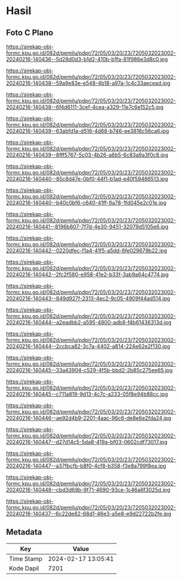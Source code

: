 # Hasil

## Foto C Plano

https://sirekap-obj-formc.kpu.go.id/082d/pemilu/pdpr/72/05/03/20/23/7205032023002-20240216-140436--5d28d0d3-b1d2-410b-b1fa-81f986e3d8c0.jpg

https://sirekap-obj-formc.kpu.go.id/082d/pemilu/pdpr/72/05/03/20/23/7205032023002-20240216-140438--59a9e83e-e548-4b18-a97a-1c4c33aecead.jpg

https://sirekap-obj-formc.kpu.go.id/082d/pemilu/pdpr/72/05/03/20/23/7205032023002-20240216-140438--6f4d6111-3cef-4cea-a329-11e7c6e152c5.jpg

https://sirekap-obj-formc.kpu.go.id/082d/pemilu/pdpr/72/05/03/20/23/7205032023002-20240216-140439--63abfd1a-d516-4d68-b746-ee3816c56ca6.jpg

https://sirekap-obj-formc.kpu.go.id/082d/pemilu/pdpr/72/05/03/20/23/7205032023002-20240216-140439--8fff5767-5c03-4b26-a6b5-6c83a9a3f0c8.jpg

https://sirekap-obj-formc.kpu.go.id/082d/pemilu/pdpr/72/05/03/20/23/7205032023002-20240216-140440--85c8d47e-0bf0-44f1-b1ad-e40f59486513.jpg

https://sirekap-obj-formc.kpu.go.id/082d/pemilu/pdpr/72/05/03/20/23/7205032023002-20240216-140440--b40c0bf6-c640-41ff-9a78-1fd045e2c01e.jpg

https://sirekap-obj-formc.kpu.go.id/082d/pemilu/pdpr/72/05/03/20/23/7205032023002-20240216-140441--8196b607-7f7d-4e30-9451-32079d5105e6.jpg

https://sirekap-obj-formc.kpu.go.id/082d/pemilu/pdpr/72/05/03/20/23/7205032023002-20240216-140442--0220dfec-f1a4-41f5-a5dd-8fe029679b22.jpg

https://sirekap-obj-formc.kpu.go.id/082d/pemilu/pdpr/72/05/03/20/23/7205032023002-20240216-140442--2fc2f580-e958-41e2-b33f-3ab9a64c4774.jpg

https://sirekap-obj-formc.kpu.go.id/082d/pemilu/pdpr/72/05/03/20/23/7205032023002-20240216-140443--849d927f-2313-4ec2-9c05-4909f44ad514.jpg

https://sirekap-obj-formc.kpu.go.id/082d/pemilu/pdpr/72/05/03/20/23/7205032023002-20240216-140444--a2eadbb2-a595-4800-adb8-f4b61436313d.jpg

https://sirekap-obj-formc.kpu.go.id/082d/pemilu/pdpr/72/05/03/20/23/7205032023002-20240216-140444--2ccbca82-3c7a-4402-a814-224e62e2f130.jpg

https://sirekap-obj-formc.kpu.go.id/082d/pemilu/pdpr/72/05/03/20/23/7205032023002-20240216-140445--33a43904-c529-4f5b-bbd2-2b85c275ee65.jpg

https://sirekap-obj-formc.kpu.go.id/082d/pemilu/pdpr/72/05/03/20/23/7205032023002-20240216-140445--c711a819-9d13-4c7c-a233-05f8e94b88cc.jpg

https://sirekap-obj-formc.kpu.go.id/082d/pemilu/pdpr/72/05/03/20/23/7205032023002-20240216-140446--ae92d4b9-2201-4aac-96c6-de8e6e2fda24.jpg

https://sirekap-obj-formc.kpu.go.id/082d/pemilu/pdpr/72/05/03/20/23/7205032023002-20240216-140447--d27d14c5-5da8-419a-bf03-0602cdf73017.jpg

https://sirekap-obj-formc.kpu.go.id/082d/pemilu/pdpr/72/05/03/20/23/7205032023002-20240216-140447--a37fbcfb-b8f0-4cf8-b358-f3e8a799f8ea.jpg

https://sirekap-obj-formc.kpu.go.id/082d/pemilu/pdpr/72/05/03/20/23/7205032023002-20240216-140448--cbd3d69b-9f71-4690-93ce-1c46a6f3025d.jpg

https://sirekap-obj-formc.kpu.go.id/082d/pemilu/pdpr/72/05/03/20/23/7205032023002-20240216-140437--6c22de82-68d1-46e3-a5e8-e9d22722b2fe.jpg


## Metadata

| Key        | Value               |
| ---------- | ------------------- |
| Time Stamp | 2024-02-17 13:05:41 |
| Kode Dapil | 7201                |




